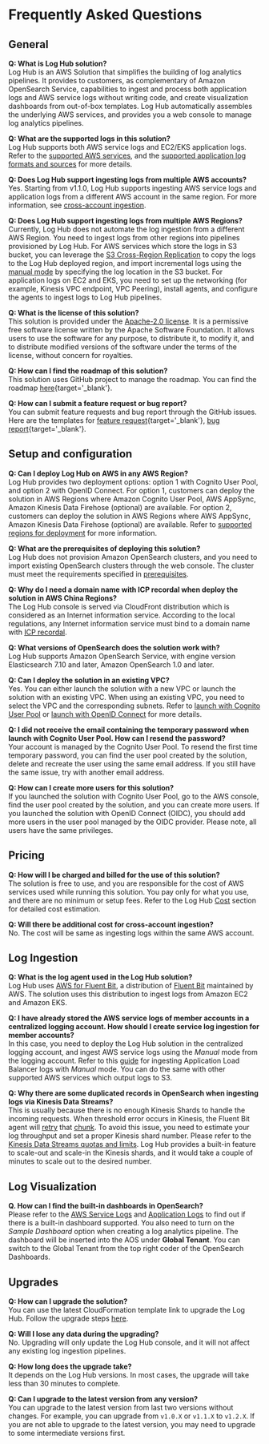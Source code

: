 # Frequently Asked Questions

## General

**Q:  What is Log Hub solution?**<br>
Log Hub is an AWS Solution that simplifies the building of log analytics pipelines. It provides
to customers, as complementary of Amazon OpenSearch Service, capabilities to ingest and process both application logs
and AWS service logs without writing code, and create visualization dashboards from out-of-box templates. Log Hub automatically
assembles the underlying AWS services, and provides you a web console to manage log analytics pipelines.

**Q: What are the supported logs in this solution?**</br>
Log Hub supports both AWS service logs and EC2/EKS application logs. Refer to the [supported AWS services](./aws-services/index.md#supported-aws-services),
and the [supported application log formats and sources](./applications/index.md#supported-log-formats-and-sources) for more details.

**Q: Does Log Hub support ingesting logs from multiple AWS accounts?**<br>
Yes. Starting from v1.1.0, Log Hub supports ingesting AWS service logs and application logs from a different AWS account 
in the same region. For more information, see [cross-account ingestion](./link-account/index.md).

**Q: Does Log Hub support ingesting logs from multiple AWS Regions?**</br>
Currently, Log Hub does not automate the log ingestion from a different AWS Region. You need to ingest logs from other 
regions into pipelines provisioned by Log Hub. For AWS services which store the logs in S3 bucket, you can leverage 
the [S3 Cross-Region Replication](https://docs.aws.amazon.com/AmazonS3/latest/userguide/replication.html)
to copy the logs to the Log Hub deployed region, and import incremental logs using the [manual mode](./aws-services/cloudfront.md#using-the-log-hub-console) by specifying the 
log location in the S3 bucket. For application logs on EC2 and EKS, you need to set up the networking (for example, Kinesis VPC endpoint, VPC Peering), 
install agents, and configure the agents to ingest logs to Log Hub pipelines.

**Q: What is the license of this solution?**</br>
This solution is provided under the [Apache-2.0 license](https://www.apache.org/licenses/LICENSE-2.0). It is a permissive free
software license written by the Apache Software Foundation. It allows users to use the software for any purpose, to distribute
it, to modify it, and to distribute modified versions of the software under the terms of the license, without concern for royalties.

**Q: How can I find the roadmap of this solution?**</br>
This solution uses GitHub project to manage the roadmap. You can find the roadmap [here](https://github.com/orgs/awslabs/projects/58){target='_blank'}.

**Q: How can I submit a feature request or bug report?**</br>
You can submit feature requests and bug report through the GitHub issues. Here are the templates for [feature request][github-fr]{target='_blank'}, [bug report][github-br]{target='_blank'}.

## Setup and configuration

**Q: Can I deploy Log Hub on AWS in any AWS Region?**</br>
Log Hub provides two deployment options: option 1 with Cognito User Pool, and option 2 with OpenID Connect. For 
option 1, customers can deploy the solution in AWS Regions where Amazon Cognito User Pool, AWS AppSync, Amazon Kinesis Data Firehose (optional) are available. 
For option 2, customers can deploy the solution in AWS Regions where AWS AppSync, Amazon Kinesis Data Firehose (optional) are available.
Refer to [supported regions for deployment](./considerations.md#regional-deployments) for more information.

**Q: What are the prerequisites of deploying this solution?**</br>
Log Hub does not provision Amazon OpenSearch clusters, and you need to import existing OpenSearch clusters through the web console. The cluster
must meet the requirements specified in [prerequisites](./domains/import.md#prerequisite).

**Q: Why do I need a domain name with ICP recordal when deploy the solution in AWS China Regions?**</br>
The Log Hub console is served via CloudFront distribution which is considered as an Internet information service. According
to the local regulations, any Internet information service must bind to a domain name with [ICP recordal](https://www.amazonaws.cn/en/support/icp/?nc2=h_l2_su).

**Q: What versions of OpenSearch does the solution work with?**</br>
Log Hub supports Amazon OpenSearch Service, with engine version Elasticsearch 7.10 and later, Amazon OpenSearch 1.0 and later.

**Q: Can I deploy the solution in an existing VPC?**</br>
Yes. You can either launch the solution with a new VPC or launch the solution with an existing VPC. When using an existing
VPC, you need to select the VPC and the corresponding subnets. Refer to [launch with Cognito User Pool](./deployment/with-cognito.md) or
[launch with OpenID Connect](./deployment/with-oidc.md) for more details.

**Q: I did not receive the email containing the temporary password when launch with Cognito User Pool. How can I resend the password?**</br>
Your account is managed by the Cognito User Pool. To resend the first time temporary password, you can find the user pool 
created by the solution, delete and recreate the user using the same email address. If you still have the same issue, 
try with another email address.

**Q: How can I create more users for this solution?**</br>
If you launched the solution with Cognito User Pool, go to the AWS console, find the user pool created by the solution,
and you can create more users. If you launched the solution with OpenID Connect (OIDC), you should add more users in the
user pool managed by the OIDC provider. Please note, all users have the same privileges. 

## Pricing

**Q: How will I be charged and billed for the use of this solution?**</br>
The solution is free to use, and you are responsible for the cost of AWS services used while running this solution. 
You pay only for what you use, and there are no minimum or setup fees. Refer to the Log Hub [Cost](./cost.md) section for detailed cost estimation. 

**Q: Will there be additional cost for cross-account ingestion?**</br>
No. The cost will be same as ingesting logs within the same AWS account.

## Log Ingestion

**Q: What is the log agent used in the Log Hub solution?**</br>
Log Hub uses [AWS for Fluent Bit](https://github.com/aws/aws-for-fluent-bit), a distribution of [Fluent Bit](https://fluentbit.io/) maintained by AWS.
The solution uses this distribution to ingest logs from Amazon EC2 and Amazon EKS.

**Q: I have already stored the AWS service logs of member accounts in a centralized logging account. How should I create service log ingestion for member accounts?**</br>
In this case, you need to deploy the Log Hub solution in the centralized logging account, and ingest AWS service logs 
using the *Manual* mode from the logging account. Refer to this [guide](./aws-services/elb.md) for ingesting Application 
Load Balancer logs with *Manual* mode. You can do the same with other supported AWS services which output logs to S3.

**Q: Why there are some duplicated records in OpenSearch when ingesting logs via Kinesis Data Streams?**</br>
This is usually because there is no enough Kinesis Shards to handle the incoming requests. When threshold error occurs
in Kinesis, the Fluent Bit agent will [retry](https://docs.fluentbit.io/manual/administration/scheduling-and-retries) 
that [chunk](https://docs.fluentbit.io/manual/administration/buffering-and-storage). To avoid this issue, you need to estimate your log throughput and set a proper Kinesis shard number. Please refer to the 
[Kinesis Data Streams quotas and limits](https://docs.aws.amazon.com/streams/latest/dev/service-sizes-and-limits.html).
Log Hub provides a built-in feature to scale-out and scale-in the Kinesis shards, and it would take a couple of minutes 
to scale out to the desired number.

## Log Visualization

**Q. How can I find the built-in dashboards in OpenSearch?**</br>
Please refer to the [AWS Service Logs](./aws-services/index.md#supported-aws-services) and [Application Logs](./applications/index.md#supported-log-formats-and-sources) to 
find out if there is a built-in dashboard supported. You also need to turn on the *Sample Dashboard* option when creating
a log analytics pipeline. The dashboard will be inserted into the AOS under **Global Tenant**. You can switch to the 
Global Tenant from the top right coder of the OpenSearch Dashboards.

## Upgrades

**Q: How can I upgrade the solution?**</br>
You can use the latest CloudFormation template link to upgrade the Log Hub. Follow the upgrade steps [here](./upgrade.md).

**Q: Will I lose any data during the upgrading?**</br>
No. Upgrading will only update the Log Hub console, and it will not affect any existing log ingestion pipelines.

**Q: How long does the upgrade take?**</br>
It depends on the Log Hub versions. In most cases, the upgrade will take less than 30 minutes to complete.

**Q: Can I upgrade to the latest version from any version?**</br>
You can upgrade to the latest version from last two versions without changes. For example, you can upgrade from `v1.0.X` or `v1.1.X` to `v1.2.X`.
If you are not able to upgrade to the latest version, you may need to upgrade to some intermediate versions first.


[github-fr]: https://github.com/awslabs/log-hub/issues/new?assignees=&labels=feature-request%2Cneeds-triage&template=feature-request.yml&title=%28module+name%29%3A+%28short+issue+description%29
[github-br]: https://github.com/awslabs/log-hub/issues/new?assignees=&labels=bug%2Cneeds-triage&template=bug-report.yml&title=%28module+name%29%3A+%28short+issue+description%29